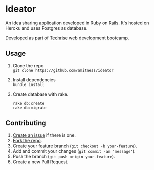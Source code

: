 # Ideator

An idea sharing application developed in Ruby on Rails. It's hosted on Heroku and uses Postgres as database.

Developed as part of [Techrise](https://www.techrise.me/) web development bootcamp.

## Usage

1. Clone the repo  
   `git clone https://github.com/amitness/ideator`

2. Install dependencies  
   `bundle install`

3. Create database with rake.
   ```
   rake db:create
   rake db:migrate
   ```

## Contributing

1. [Create an issue](https://github.com/amitness/ideator/issues/new) if there is one.
2. [Fork the repo](https://github.com/amitness/ideator/fork).
3. Create your feature branch (`git checkout -b your-feature`).
4. Add and commit your changes (`git commit -am 'message'`).
5. Push the branch (`git push origin your-feature`).
6. Create a new Pull Request.

